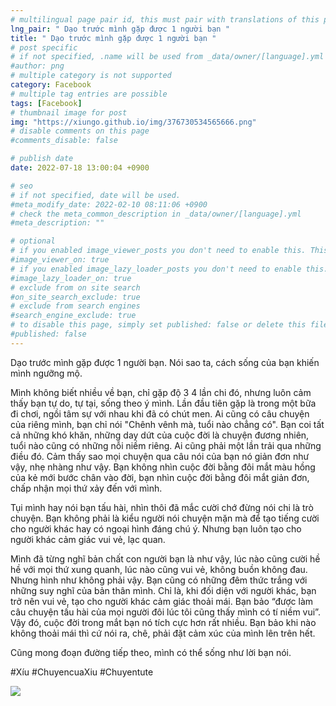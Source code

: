 ```yaml
---
# multilingual page pair id, this must pair with translations of this page. (This name must be unique)
lng_pair: " Dạo trước mình gặp được 1 người bạn "
title: " Dạo trước mình gặp được 1 người bạn "
# post specific
# if not specified, .name will be used from _data/owner/[language].yml
#author: png
# multiple category is not supported
category: Facebook
# multiple tag entries are possible
tags: [Facebook]
# thumbnail image for post
img: "https://xiungo.github.io/img/376730534565666.png"
# disable comments on this page
#comments_disable: false

# publish date
date: 2022-07-18 13:00:04 +0900

# seo
# if not specified, date will be used.
#meta_modify_date: 2022-02-10 08:11:06 +0900
# check the meta_common_description in _data/owner/[language].yml
#meta_description: ""

# optional
# if you enabled image_viewer_posts you don't need to enable this. This is only if image_viewer_posts = false
#image_viewer_on: true
# if you enabled image_lazy_loader_posts you don't need to enable this. This is only if image_lazy_loader_posts = false
#image_lazy_loader_on: true
# exclude from on site search
#on_site_search_exclude: true
# exclude from search engines
#search_engine_exclude: true
# to disable this page, simply set published: false or delete this file
#published: false
---
```


<!-- outline-start -->

Dạo trước mình gặp được 1 người bạn. Nói sao ta, cách sống của bạn khiến mình ngưỡng mộ.

Mình không biết nhiều về bạn, chỉ gặp độ 3 4 lần chi đó, nhưng luôn cảm thấy bạn tự do, tự tại, sống theo ý mình. Lần đầu tiên gặp là trong một bữa đi chơi, ngồi tâm sự với nhau khi đã có chút men. Ai cũng có câu chuyện của riêng mình, bạn chỉ nói "Chênh vênh mà, tuổi nào chẳng có". Bạn coi tất cả những khó khăn, những day dứt của cuộc đời là chuyện đương nhiên, tuổi nào cũng có những nỗi niềm riêng. Ai cũng phải một lần trải qua những điều đó. Cảm thấy sao mọi chuyện qua câu nói của bạn nó giản đơn như vậy, nhẹ nhàng như vậy. Bạn không nhìn cuộc đời bằng đôi mắt màu hồng của kẻ mới bước chân vào đời, bạn nhìn cuộc đời bằng đôi mắt giản đơn, chấp nhận mọi thứ xảy đến với mình.

Tụi mình hay nói bạn tấu hài, nhìn thôi đã mắc cười chớ đừng nói chi là trò chuyện. Bạn không phải là kiểu người nói chuyện mặn mà để tạo tiếng cười cho người khác hay có ngoại hình đáng chú ý. Nhưng bạn luôn tạo cho người khác cảm giác vui vẻ, lạc quan.

Mình đã từng nghĩ bản chất con người bạn là như vậy, lúc nào cũng cười hề hề với mọi thứ xung quanh, lúc nào cũng vui vẻ, không buồn không đau. Nhưng hình như không phải vậy. Bạn cũng có những đêm thức trắng với những suy nghĩ của bản thân mình. Chỉ là, khi đối diện với người khác, bạn trở nên vui vẻ, tạo cho người khác cảm giác thoải mái. Bạn bảo “được làm câu chuyện tấu hài của mọi người đôi lúc tôi cũng thấy mình có tí niềm vui”. Vậy đó, cuộc đời trong mắt bạn nó tích cực hơn rất nhiều. Bạn bảo khi nào không thoải mái thì cứ nói ra, chê, phải đặt cảm xúc của mình lên trên hết.

Cũng mong đoạn đường tiếp theo, mình có thể sống như lời bạn nói.

#Xíu
#ChuyencuaXiu
#Chuyentute

<!-- outline-end -->

<img src= "https://xiungo.github.io/img/376730534565666.png">